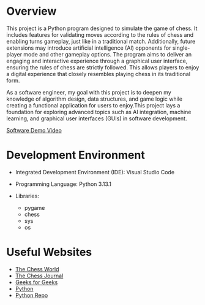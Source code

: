 # Overview

This project is a Python program designed to simulate the game of chess. It includes features for validating moves according to the rules of chess and enabling turns gameplay, just like in a traditional match. Additionally, future extensions may introduce artificial intelligence (AI) opponents for single-player mode and other gameplay options. The program aims to deliver an engaging and interactive experience through a graphical user interface, ensuring the rules of chess are strictly followed. This allows players to enjoy a digital experience that closely resembles playing chess in its traditional form.

As a software engineer, my goal with this project is to deepen my knowledge of algorithm design, data structures, and game logic while creating a functional application for users to enjoy.This project lays a foundation for exploring advanced topics such as AI integration, machine learning, and graphical user interfaces (GUIs) in software development.

[Software Demo Video](https://youtu.be/G2bN4TbGdPQ)

# Development Environment

* Integrated Development Environment (IDE): Visual Studio Code

* Programming Language: Python 3.13.1

* Libraries:
    - pygame
    - chess
    - sys
    - os


# Useful Websites


* [The Chess World](https://thechessworld.com/basic-chess-rules/rules-of-chess/)
* [The Chess Journal](https://www.chessjournal.com/chess-rules/)
* [Geeks for Geeks](https://www.geeksforgeeks.org/chess-library-in-python/)
* [Python](https://docs.python.org/3/)
* [Python Repo](https://pythonrepo.com/tag/chess)



